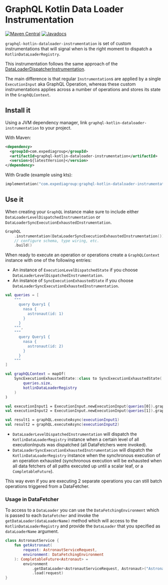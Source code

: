 # GraphQL Kotlin Data Loader Instrumentation
[![Maven Central](https://img.shields.io/maven-central/v/com.expediagroup/graphql-kotlin-transaction-batcher-instrumentation.svg?label=Maven%20Central)](https://search.maven.org/search?q=g:%22com.expediagroup%22%20AND%20a:%22graphql-kotlin-transaction-batcher-instrumentation%22)
[![Javadocs](https://img.shields.io/maven-central/v/com.expediagroup/graphql-kotlin-transaction-batcher-instrumentation.svg?label=javadoc&colorB=brightgreen)](https://www.javadoc.io/doc/com.expediagroup/graphql-kotlin-transaction-batcher-instrumentation)

`graphql-kotlin-dataloader-instrumentation` is set of custom instrumentations that will signal when is the right moment
to dispatch a `KotlinDataLoaderRegistry`.

This instrumentation follows the same approach of the [DataLoaderDispatcherInstrumentation](https://github.com/graphql-java/graphql-java/blob/master/src/main/java/graphql/execution/instrumentation/dataloader/DataLoaderDispatcherInstrumentation.java).

The main difference is that regular `Instrumentation`s are applied by a single `ExecutionInput` aka GraphQL Operation,
whereas these custom instrumentations applies across a number of operations and stores its state in the `GraphQLContext`.

## Install it

Using a JVM dependency manager, link `graphql-kotlin-dataloader-instrumentation` to your project.

With Maven:

```xml
<dependency>
  <groupId>com.expediagroup</groupId>
  <artifactId>graphql-kotlin-dataloader-instrumentation</artifactId>
  <version>${latestVersion}</version>
</dependency>
```

With Gradle (example using kts):

```kotlin
implementation("com.expediagroup:graphql-kotlin-dataloader-instrumentation:$latestVersion")
```

## Use it

When creating your `GraphQL` instance make sure to include either
`DataLoaderLevelDispatchedInstrumentation` or `DataLoaderSyncExecutionExhaustedInstrumentation`.

```kotlin
GraphQL
    .instrumentation(DataLoaderSyncExecutionExhaustedInstrumentation())
    // configure schema, type wiring, etc.
    .build()
```

When ready to execute an operation or operations create a `GraphQLContext` instance with one of the following entries:
- An instance of `ExecutionLevelDispatchedState` if you choose `DataLoaderLevelDispatchedInstrumentation`.
- An instance of `SyncExecutionExhaustedState` if you choose `DataLoaderSyncExecutionExhaustedInstrumentation`.


```kotlin
val queries = [
    """
      query Query1 {
        nasa {
          astronaut(id: 1)
        }
      }
    """,
    """
      query Query1 {
        nasa {
          astronaut(id: 2)
        }
      }
    """
]

val graphQLContext = mapOf(
    SyncExecutionExhaustedState::class to SyncExecutionExhaustedState(
        queries.size,
        kotlinDataLoaderRegistry
    )
)

val executionInput1 = ExecutionInput.newExecutionInput(queries[0]).graphQLContext(graphQLContext).dataLoaderRegistry(kotlinDataLoaderRegistry).build()
val executionInput2 = ExecutionInput.newExecutionInput(queries[1]).graphQLContext(graphQLContext).dataLoaderRegistry(kotlinDataLoaderRegistry).build()

val result1 = graphQL.executeAsync(executionInput1)
val result2 = graphQL.executeAsync(executionInput2)
```

- `DataLoaderLevelDispatchedInstrumentation` will dispatch the `KotlinDataLoaderRegistry` instance when
  a certain level of all executionInputs was dispatched (all DataFetchers were invoked).
- `DataLoaderSyncExecutionExhaustedInstrumentation` will dispatch the `KotlinDataLoaderRegistry` instance when
  the synchronous execution of an operation exhausted (synchronous execution will be exhausted when all data fetchers
  of all paths executed up until a scalar leaf, or a `CompletableFuture`).

This way even if you are executing 2 separate operations you can still batch operations triggered from a DataFetcher.

### Usage in DataFetcher

To access to a `DataLoader` you can use the `DataFetchingEnvironment` which is passed to each
`DataFetcher` and invoke the `getDataLoader(dataLoaderName)` method which will access to the `KotlinDataLoaderRegistry`
and provide the `DataLoader` that you specified as `dataLoaderName` argument.

```kotlin
class AstronautService {
    fun getAstronaut(
        request: AstronautServiceRequest,
        environment: DataFetchingEnvironment
    ): CompletableFuture<Astronaut> =
        environment
            .getDataLoader<AstronautServiceRequest, Astronaut>("AstronautDataLoader")
            .load(request)
}
```



